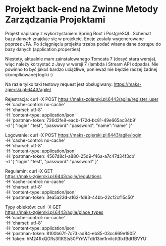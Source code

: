 # Projekt back-end na Zwinne Metody Zarządzania Projektami
Projekt napisany z wykorzystaniem Spring Boot i PostgreSQL. 
Schemat bazy danych znajduje się w projekcie. 
Encje zostały wygenerowane poprzez JPA.
Po ściągnięciu projektu trzeba podać własne dane dostępu do bazy danych (application.properties)

Niestety, aktualnie mam zainstalowanego Tomcata 7 (dosyć stara wersja), więc należy korzystać z Javy w wersji 7 (lambda i Stream API odpada). Nie powinno to być jakoś bardzo uciążliwe, ponieważ nie będzie raczej żadnej skomplkowanej logiki :)

Na razie tylko taki testowy request jest obsługiwany: https://maks-zgierski.pl:6443/agile/

Rejestracja:
curl -X POST https://maks-zgierski.pl:6443/agile/register_user \
  -H 'cache-control: no-cache' \
  -H 'charset: utf-8' \
  -H 'content-type: application/json' \
  -H 'postman-token: 726d2fe8-eacb-172d-bc81-49e665ac34b9' \
  -d '{
	"login":"test",
	"password":"password",
	"name":"name"
}'

Logowanie:
curl -X POST https://maks-zgierski.pl:6443/agile/login \
  -H 'cache-control: no-cache' \
  -H 'charset: utf-8' \
  -H 'content-type: application/json' \
  -H 'postman-token: 4567d8c1-a880-25d9-f46a-a7c47d34f3cb' \
  -d '{
	"login":"test",
	"password":"password"
}'

Regulamin:
curl -X GET \
  https://maks-zgierski.pl:6443/agile/regulations \
  -H 'cache-control: no-cache' \
  -H 'charset: utf-8' \
  -H 'content-type: application/json' \
  -H 'postman-token: 3ea5a23d-a162-fd93-44bb-22cf2cf15c50'
  
Typy obiektów:
curl -X GET \
  https://maks-zgierski.pl:6443/agile/place_types \
  -H 'cache-control: no-cache' \
  -H 'charset: utf-8' \
  -H 'content-type: application/json' \
  -H 'postman-token: 8100b67f-7c73-ad84-eb85-03cc669e1905' \
  -H 'token: hM24RxQGRs3ftKSts50FYnWTdb13im1rviIctt3lxfBdt1BVYU'


